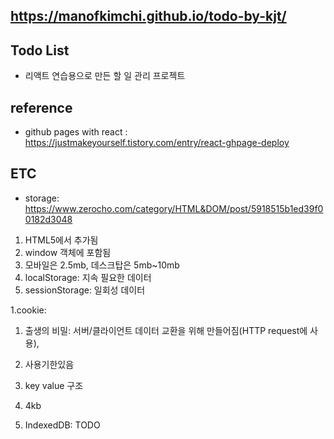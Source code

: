 ## https://manofkimchi.github.io/todo-by-kjt/

## Todo List
- 리액트 연습용으로 만든 할 일 관리 프로젝트

## reference
- github pages with react : https://justmakeyourself.tistory.com/entry/react-ghpage-deploy

## ETC
- storage: https://www.zerocho.com/category/HTML&DOM/post/5918515b1ed39f00182d3048
1. HTML5에서 추가됨
1. window 객체에 포함됨
1. 모바일은 2.5mb, 데스크탑은 5mb~10mb
1. localStorage: 지속 필요한 데이터
1. sessionStorage: 일회성 데이터

1.cookie: 
  1. 출생의 비밀: 서버/클라이언트 데이터 교환을 위해 만들어짐(HTTP request에 사용), 
  1. 사용기한있음
  1. key value 구조
  1. 4kb
  
1. IndexedDB: TODO

